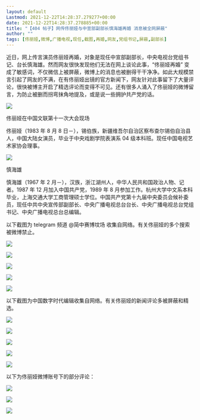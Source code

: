 ```yaml
---
layout: default
Lastmod: 2021-12-22T14:28:37.279277+00:00
date: 2021-12-22T14:28:37.278885+00:00
title: "【404 帖子】网传佟丽娅与中宣部副部长慎海雄再婚 消息被全网屏蔽"
author: ""
tags: [佟丽娅,微博,广播电视,现任,截图,再婚,网友,党组书记,屏蔽,副部长]
---
```


近日，网上传言演员佟丽娅再婚，对象是现任中宣部副部长，中央电视台党组书记、台长慎海雄。然而网友很快发现他们无法在网上谈论此事，“佟丽娅再婚” 变成了敏感词，不仅微信上被屏蔽，微博上的消息也被删得干干净净。如此大规模禁言引起了网友的不满，在有佟丽娅出镜的官方新闻下，网友针对此事留下了大量评论，很快被博主开启了精选评论而变得不可见。还有很多人涌入了佟丽娅的微博留言，为防止被删而拐弯抹角地提及，或是说一些拥护共产党的话。

![](https://images.weserv.nl/?url=https%3A//chinadigitaltimes.net/chinese/files/2021/12/4295214dly1gxlspa5u7aj20u013z45a.jpg)

佟丽娅在中国文联第十一次大会现场

佟丽娅（1983 年 8 月 8 日－），锡伯族，新疆维吾尔自治区察布查尔锡伯自治县人，中国大陆女演员，毕业于中央戏剧学院表演系 04 级本科班。现任中国电视艺术家协会理事。

![](https://images.weserv.nl/?url=https%3A//chinadigitaltimes.net/chinese/files/2021/12/%E6%85%8E%E6%B5%B7%E9%9B%84.jpg)

慎海雄

慎海雄（1967 年 2 月－），汉族，浙江湖州人，中华人民共和国政治人物、记者。1987 年 12 月加入中国共产党，1989 年 8 月参加工作。杭州大学中文系本科毕业，上海交通大学工商管理硕士学位。中国共产党第十九届中央委员会候补委员，现任中共中央宣传部副部长、中央广播电视总台台长、中央广播电视总台党组书记、中央广播电视总台总编辑。

以下截图为 telegram 频道 @简中赛博坟场 收集自网络。有关佟丽娅的多个搜索被微博禁止。

![](https://images.weserv.nl/?url=https%3A//chinadigitaltimes.net/chinese/files/2021/12/IMG_4525.jpg)

  

![](https://images.weserv.nl/?url=https%3A//chinadigitaltimes.net/chinese/files/2021/12/IMG_4526.jpg)

  

![](https://images.weserv.nl/?url=https%3A//chinadigitaltimes.net/chinese/files/2021/12/IMG_4527.jpg)

  

![](https://images.weserv.nl/?url=https%3A//chinadigitaltimes.net/chinese/files/2021/12/IMG_4528.jpg)

  

![](https://images.weserv.nl/?url=https%3A//chinadigitaltimes.net/chinese/files/2021/12/IMG_4529.jpg)

以下截图为中国数字时代编辑收集自网络。有关佟丽娅的新闻评论多被屏蔽和精选。

![](https://images.weserv.nl/?url=https%3A//chinadigitaltimes.net/chinese/files/2021/12/IMG_4542.jpeg)

![](https://images.weserv.nl/?url=https%3A//chinadigitaltimes.net/chinese/files/2021/12/IMG_4543.jpeg)

![](https://images.weserv.nl/?url=https%3A//chinadigitaltimes.net/chinese/files/2021/12/%E4%BD%9F%E4%B8%BD%E5%A8%851.jpg)

![](https://images.weserv.nl/?url=https%3A//chinadigitaltimes.net/chinese/files/2021/12/%E4%BD%9F%E4%B8%BD%E5%A8%852.jpg)

![](https://images.weserv.nl/?url=https%3A//chinadigitaltimes.net/chinese/files/2021/12/%E4%BD%9F%E4%B8%BD%E5%A8%853.jpg)

以下为佟丽娅微博账号下的部分评论：

![](https://images.weserv.nl/?url=https%3A//chinadigitaltimes.net/chinese/files/2021/12/%E5%B1%8F%E5%B9%95%E5%BF%AB%E7%85%A7-2021-12-21-%E4%B8%8B%E5%8D%8810.37.42.png)

![](https://images.weserv.nl/?url=https%3A//chinadigitaltimes.net/chinese/files/2021/12/%E5%B1%8F%E5%B9%95%E5%BF%AB%E7%85%A7-2021-12-21-%E4%B8%8B%E5%8D%8810.38.21.png)

![](https://images.weserv.nl/?url=https%3A//chinadigitaltimes.net/chinese/files/2021/12/%E5%B1%8F%E5%B9%95%E5%BF%AB%E7%85%A7-2021-12-21-%E4%B8%8B%E5%8D%8810.38.41.png)

